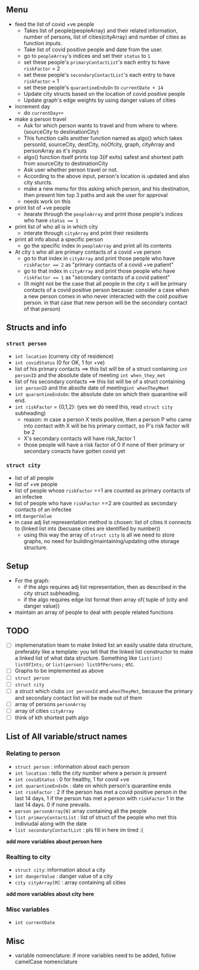 ## Menu
- feed the list of covid +ve people
    - Takes list of people(peopleArray) and their related information, number of persons, list of cities(cityArray) and number of cities as function inputs. 
    - Take list of covid positive people and date from the user.
    - go to `peopleArray`'s indices and set their `status` to `1`
    - set these people's `primaryContactList`'s each entry to have `riskFactor` = 2
    - set these people's `secondaryContactList`'s each entry to have `riskFactor` = 1
    - set these people's `quarantineEndsOn` to `currentDate + 14`
    - Update city structs based on the location of covid positive people
    - Update graph's edge weights by using danger values of cities
- increment day
    - do `currentDay++`
- make a person travel
    - Ask for which person wants to travel and from where to where.(sourceCity to destinationCity)
    - This function calls another function named as algo() which takes personId, sourceCity, destCity, noOfcity, graph, cityArray and personArray as it's inputs
    - algo() function itself prints top 3(if exits) safest and shortest path from sourceCity to destinationCity
    - Ask user whether person travel or not.
    - According to the above input, person's location is updated and also city sturcts.
    - make a new menu for this asking which person, and his destination, then present him top 3 paths and ask the user for approval
    - needs work on this
- print list of +ve people
    - itearate through the `peopleArray` and print those people's indices who have `status == 1`
- print list of who all is in which city
    - interate through `cityArray` and print their residents
- print all info about a specific person
    - go the specific index in `peopleArray` and print all its contents
- At city `S` who all are primary contacts of a covid +ve person
    - go to that index in `cityArray` and print those people who have `riskFactor == 2` as "primary contacts of a covid +ve patient"
    - go to that index in `cityArray` and print those people who have `riskFactor == 1` as "secondary contacts of a covid patient"
    - (It might not be the case that all people in the city `S` will be primary contacts of a covid positive person because: consider a case when a new person comes in who never interacted with the coid positive person. in that case that new person will be the secondary contact of that person)

## Structs and info
### `struct person`
- `int location` (curreny city of residence)
- `int covidStatus` (0 for OK, 1 for +ve)
- list of his primary contacts ==> this list will be of a struct containing `int personID` and the absolute date of meeting `int when_they_met`
- list of his secondary contacts ==> this list will be of a struct containing `int personID` and the absolte date of meeting`int whenTheyMmet`
- `int quarantineEndsOn`: the absolute date on which their quarantine will end.
- `int riskFactor` = {0,1,2}: (yes we do need this, read `struct city` subheading) 
    - reason: in case a person X tests positive, then a person P who came into contact with X will be his primary contact, so P's risk factor will be 2
    - X's secondary contacts will have risk_factor 1
    - those people will have a risk factor of 0 if none of their primary or secondary conacts have gotten covid yet

### `struct city`
- list of all people
- list of +ve people
- list of people whose `riskFactor` ==1 are counted as primary contacts of an infectee
- list of people who have `riskFactor` ==2 are counted as secondary contacts of an infectee
- int `dangerValue`
- in case adj list representation method is chosen: list of cities it connects to (linked list ints (becuase cities are identified by number))
    - using this way the array of `struct city` is all we need to store graphs, no need for building/maintaining/updating othe storage structure. 

## Setup
- For the graph: 
    - if the algo requires adj list representation, then as described in the city struct subheading. 
    - if the algo requires edge list format then array of( tuple of (city and danger value))
- maintain an array of people to deal with people related functions

## TODO
- [ ] implemenatation team to make linked list an easily usable data structure, preferably like a template: you tell that the linked list constructor to make a linked list of what data structure. Something like `list(int) listOfInts;` or `list(person) listOfPersons;` etc.
- [ ] Graphs to be implemented as above
- [ ] `struct person`
- [ ] `struct city`
- [ ] a struct which clubs `int personId` and `whenTheyMet`, because the primary and secondary contact list will be made out of them 
- [ ] array of persons `personArray` 
- [ ] array of cities `cityArray`
- [ ] think of kth shortest path algo

## List of All variable/struct names
### Relating to person
- `struct person` : information about each person
- `int location` : tells the city number where a person is present
- `int covidStatus` : 0 for healthy, 1 for covid +ve
- `int quarantineEndsOn` : date on which person's quarantine ends
- `int riskFactor` : 2 if the person has met a covid positive person in the last 14 days, 1 if the person has met a person with `riskFactor` 1 in the last 14 days. 0 if none prevails.
- `person personArray[N]` array containing all the people
- `list primaryContactList` : list of struct of the people who met this indiviudal along with the date
- `list secondaryContactList` :  pls fill in here im tired :(

**add more variables about person here**

### Realting to city
- `struct city`: information about a city
- `int dangerValue` : danger value of a city
- `city cityArray[M]` : array containing all cities

**add more variables about city here**

### Misc variables
- `int currentDate`

## Misc
- variable nomenclature: if more variables need to be added, follow camelCase nomenclature
 


